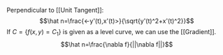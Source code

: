 Perpendicular to [[Unit Tangent]]:
$$\hat n=\frac{<-y'(t),x'(t)>}{\sqrt{y'(t)^2+x'(t)^2}}$$
If $C=\{f(x,y)=C_1\}$ is given as a level curve, we can use the [[Gradient]].
$$\hat n=\frac{\nabla f}{||\nabla f||}$$
